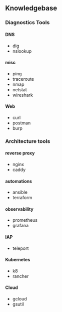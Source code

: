 ## Knowledgebase

### Diagnostics Tools

#### DNS
- dig
- nslookup

#### misc
- ping
- traceroute
- nmap
- netstat
- wireshark

#### Web
- curl
- postman
- burp

### Architecture tools

#### reverse proxy
- nginx
- caddy

#### automations
- ansible
- terraform

#### observability
- prometheus
- grafana

#### IAP
- teleport

#### Kubernetes
- k8
- rancher

#### Cloud
- gcloud
- gsutil



